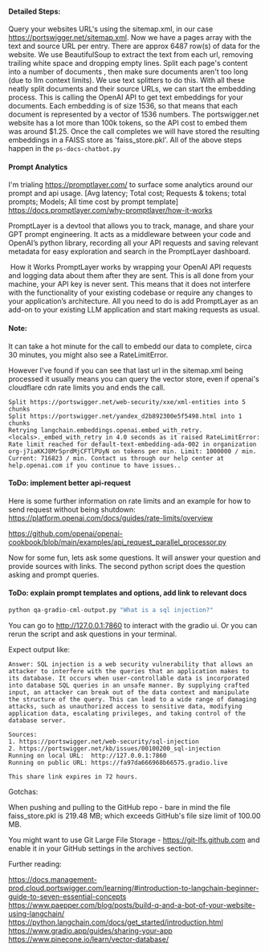 #### Detailed Steps:

Query your websites URL's using the sitemap.xml, in our case https://portswigger.net/sitemap.xml.
Now we have a pages array with the text and source URL per entry. There are approx 6487 row(s) of data for the website.
We use BeautifulSoup to extract the text from each url, removing trailing white space and dropping empty lines.
Split each page's content into a number of documents , then make sure documents aren't too long (due to llm context limits). We use text splitters to do this.
With all these neatly split documents and their source URLs, we can start the embedding process.
This is calling the OpenAI API to get text embeddings for your documents.
Each embedding is of size 1536, so that means that each document is represented by a vector of 1536 numbers.
The portswigger.net website has a lot more than 100k tokens, so the API cost to embed them was around $1.25.
Once the call completes we will have stored the resulting embeddings in a FAISS store as 'faiss_store.pkl'.
All of the above steps happen in the ```ps-docs-chatbot.py```

#### Prompt Analytics

I'm trialing https://promptlayer.com/ to surface some analytics around our prompt and api usage. 
[Avg latency; Total cost; Requests & tokens; total prompts; Models; All time cost by prompt template]
https://docs.promptlayer.com/why-promptlayer/how-it-works

PromptLayer is a devtool that allows you to track, manage, and share your GPT prompt engineering. It acts as a middleware between your code and OpenAI’s python library, recording all your API requests and saving relevant metadata for easy exploration and search in the PromptLayer dashboard.

​
How it Works
PromptLayer works by wrapping your OpenAI API requests and logging data about them after they are sent. This is all done from your machine, your API key is never sent. This means that it does not interfere with the functionality of your existing codebase or require any changes to your application’s architecture. All you need to do is add PromptLayer as an add-on to your existing LLM application and start making requests as usual.
#### Note: 

It can take a hot minute for the call to embedd our data to complete, circa 30 minutes, you might also see a RateLimitError. 

However I've found if you can see that last url in the sitemap.xml being processed it usually means you can query the vector store, even if openai's cloudflare cdn rate limits you and ends the call.

```Split https://portswigger.net/web-security/xxe/lab-xxe-via-file-upload into 4 chunks
Split https://portswigger.net/web-security/xxe/xml-entities into 5 chunks
Split https://portswigger.net/yandex_d2b892300e5f5498.html into 1 chunks
Retrying langchain.embeddings.openai.embed_with_retry.<locals>._embed_with_retry in 4.0 seconds as it raised RateLimitError: Rate limit reached for default-text-embedding-ada-002 in organization org-j7iaKKJ8Mr5prdMjCFTlPUyN on tokens per min. Limit: 1000000 / min. Current: 716823 / min. Contact us through our help center at help.openai.com if you continue to have issues..
```
#### ToDo: implement better api-request
Here is some further information on rate limits and an example for how to send request without being shutdown:
https://platform.openai.com/docs/guides/rate-limits/overview

https://github.com/openai/openai-cookbook/blob/main/examples/api_request_parallel_processor.py

Now for some fun, lets ask some questions.
It will answer your question and provide sources with links.
The second python script does the question asking and prompt queries. 
#### ToDo: explain prompt templates and options, add link to relevant docs
```python
python qa-gradio-cml-output.py "What is a sql injection?"
```

You can go to http://127.0.0.1:7860 to interact with the gradio ui.
Or you can rerun the script and ask questions in your terminal.

Expect output like:
```❯ python qa-gradio-cml-output.py "what is a sql injection"
Answer: SQL injection is a web security vulnerability that allows an attacker to interfere with the queries that an application makes to its database. It occurs when user-controllable data is incorporated into database SQL queries in an unsafe manner. By supplying crafted input, an attacker can break out of the data context and manipulate the structure of the query. This can lead to a wide range of damaging attacks, such as unauthorized access to sensitive data, modifying application data, escalating privileges, and taking control of the database server.

Sources:
1. https://portswigger.net/web-security/sql-injection
2. https://portswigger.net/kb/issues/00100200_sql-injection
Running on local URL:  http://127.0.0.1:7860
Running on public URL: https://fa97da666968b66575.gradio.live

This share link expires in 72 hours.
```

Gotchas:

When pushing and pulling to the GitHub repo - bare in mind the file faiss_store.pkl is 219.48 MB; which exceeds GitHub's file size limit of 100.00 MB.

You might want to use Git Large File Storage - https://git-lfs.github.com and enable it in your GitHub settings in the archives section.


Further reading:

https://docs.management-prod.cloud.portswigger.com/learning/#introduction-to-langchain-beginner-guide-to-seven-essential-concepts
https://www.paepper.com/blog/posts/build-q-and-a-bot-of-your-website-using-langchain/
https://python.langchain.com/docs/get_started/introduction.html
https://www.gradio.app/guides/sharing-your-app
https://www.pinecone.io/learn/vector-database/